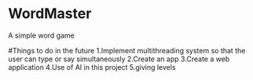 # WordMaster
A simple word game 

#Things to do in the future
    1.Implement multithreading system so that the user can type or say simultaneously
    2.Create an app
    3.Create a web application
    4.Use of AI in this project
    5.giving levels
